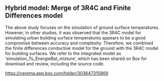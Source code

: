 ## Hybrid model: Merge of 3R4C and Finite Differences model

The above study focuses on the simulation of ground surface temperatures. However, in other studies, it was observed that the 3R4C 
model for simulating urban building surface temperatures appears to be a good compromise between accuracy and complexity. Therefore, 
we combined the finite differences conductive model for the ground with the 3R4C model for building surfaces. We refer to the integrated 
model as ‘simulation_Ts_EnergieBat_mixture’, which has been shared on Box for download and review, including the source code.

https://cerema.app.box.com/folder/303647315869
